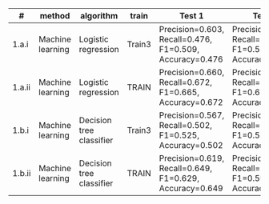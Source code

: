 
| # | method | algorithm | train | Test 1 | Test 2 | Test 3 |
|--------|------------------|--------------------------|--------|---------------------------------------------------------|---------------------------------------------------------|---------------------------------------------------------|
| 1.a.i | Machine learning | Logistic regression | Train3 | Precision=0.603, Recall=0.476, F1=0.509, Accuracy=0.476 | Precision=0.593, Recall=0.495, F1=0.523, Accuracy=0.495 | Precision=0.790, Recall=0.788, F1=0.785, Accuracy=0.788 |
| 1.a.ii | Machine learning | Logistic regression | TRAIN | Precision=0.660, Recall=0.672, F1=0.665, Accuracy=0.672 | Precision=0.606, Recall=0.630, F1=0.610, Accuracy=0.630 | Precision=0.764, Recall=0.712, F1=0.702, Accuracy=0.712 |
| 1.b.i | Machine learning | Decision tree classifier | Train3 | Precision=0.567, Recall=0.502, F1=0.525, Accuracy=0.502 | Precision=0.552, Recall=0.516, F1=0.527, Accuracy=0.516 | Precision=0.682, Recall=0.653, F1=0.648, Accuracy=0.653 |
| 1.b.ii | Machine learning | Decision tree classifier | TRAIN | Precision=0.619, Recall=0.649, F1=0.629, Accuracy=0.649 | Precision=0.605, Recall=0.637, F1=0.597, Accuracy=0.637 | Precision=0.711, Recall=0.602, F1=0.577, Accuracy=0.602 |
